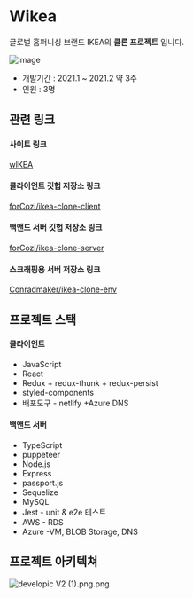 # Wikea

글로벌 홈퍼니싱 브랜드 IKEA의 **클론 프로젝트** 입니다.

![image](https://user-images.githubusercontent.com/63634174/147222946-28f05f50-9d94-44f7-bd8d-47e9bbb73048.png)

- 개발기간 :  2021.1 ~ 2021.2 약 3주
- 인원 : 3명

## 관련 링크
#### 사이트 링크

[wIKEA](https://wikea.netlify.app/)

#### 클라이언트 깃헙 저장소 링크

[forCozi/ikea-clone-client](https://github.com/forCozi/ikea-clone-client)

#### 백앤드 서버 깃헙 저장소 링크

[forCozi/ikea-clone-server](https://github.com/forCozi/ikea-clone-server)

#### 스크래핑용 서버 저장소 링크

[Conradmaker/ikea-clone-env](https://github.com/Conradmaker/ikea-clone-env)

## 프로젝트 스택

#### 클라이언트

- JavaScript
- React
- Redux + redux-thunk + redux-persist
- styled-components
- 배포도구 - netlify +Azure DNS

#### 백앤드 서버

- TypeScript
- puppeteer
- Node.js
- Express
- passport.js
- Sequelize
- MySQL
- Jest - unit & e2e 테스트
- AWS - RDS
- Azure -VM, BLOB Storage,  DNS

## 프로젝트 아키텍쳐

![developic V2 (1).png.png](https://res.craft.do/user/full/b1bfd0d5-f25f-9cb2-4956-fa895ea5961c/doc/124075C2-FDE8-4DBA-8070-67F4FEE980FE/F6FA16F7-9EF6-49F6-9779-E271F234BAAF_2/developic%20V2%201.png.png)


